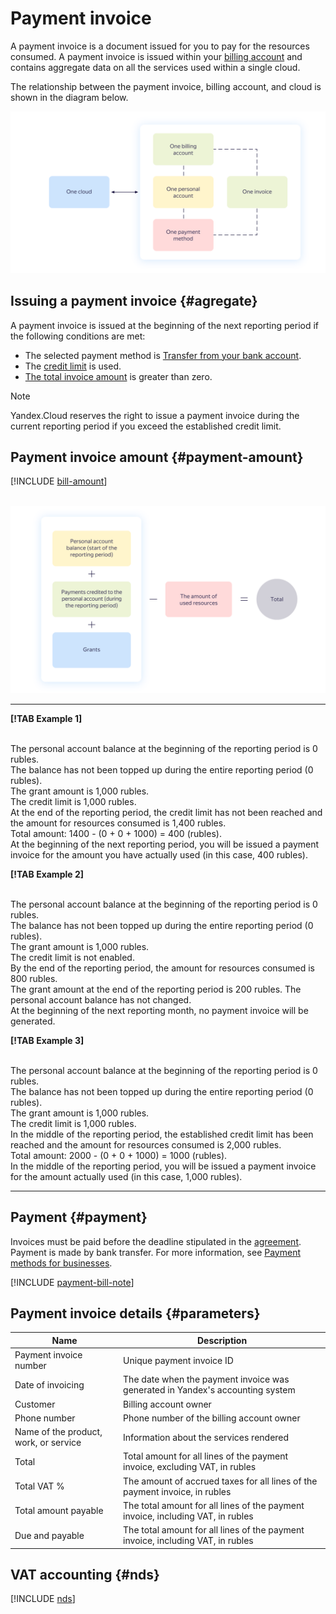 # Payment invoice

A payment invoice is a document issued for you to pay for the resources consumed. A payment invoice is issued within your [billing account](billing-account.md) and contains aggregate data on all the services used within a single cloud.

The relationship between the payment invoice, billing account, and cloud is shown in the diagram below.

![image](../_assets/1-1-cloud.png)

## Issuing a payment invoice {#agregate}

A payment invoice is issued at the beginning of the next reporting period if the following conditions are met:

- The selected payment method is [Transfer from your bank account](../payment/payment-methods-business.md).
- The [credit limit](../concepts/credit-limit.md) is used.
- [The total invoice amount](#payment-amount) is greater than zero.

 > [!NOTE]
 >
 > Yandex.Cloud reserves the right to issue a payment invoice during the current reporting period if you exceed the established credit limit.
 >
 
## Payment invoice amount {#payment-amount}

[!INCLUDE [bill-amount](../_includes/bill-amount.md)]

<br/>![image](../_assets/formula.png)

  ---  

**[!TAB Example 1]**

<br/>The personal account balance at the beginning of the reporting period is 0 rubles.
<br/>The balance has not been topped up during the entire reporting period (0 rubles).
<br/>The grant amount is 1,000 rubles.
<br/>The credit limit is 1,000 rubles.
<br/>At the end of the reporting period, the credit limit has not been reached and the amount for resources consumed is 1,400 rubles.
<br/>Total amount: 1400 - (0 + 0 + 1000) = 400 (rubles).
<br/>At the beginning of the next reporting period, you will be issued a payment invoice for the amount you have actually used (in this case, 400 rubles).

**[!TAB Example 2]**

<br/>The personal account balance at the beginning of the reporting period is 0 rubles.
<br/>The balance has not been topped up during the entire reporting period (0 rubles).
<br/>The grant amount is 1,000 rubles.
<br/>The credit limit is not enabled.
<br/>By the end of the reporting period, the amount for resources consumed is 800 rubles.
<br/>The grant amount at the end of the reporting period is 200 rubles. The personal account balance has not changed.
<br/>At the beginning of the next reporting month, no payment invoice will be generated.

**[!TAB Example 3]**

<br/>The personal account balance at the beginning of the reporting period is 0 rubles.
<br/>The balance has not been topped up during the entire reporting period (0 rubles).
<br/>The grant amount is 1,000 rubles.
<br/>The credit limit is 1,000 rubles.
<br/>In the middle of the reporting period, the established credit limit has been reached and the amount for resources consumed is 2,000 rubles.
<br/>Total amount: 2000 - (0 + 0 + 1000) = 1000 (rubles).
<br/>In the middle of the reporting period, you will be issued a payment invoice for the amount actually used (in this case, 1,000 rubles).

  ---    

## Payment {#payment}

Invoices must be paid before the deadline stipulated in the [agreement](../concepts/contract.md). Payment is made by bank transfer. For more information, see [Payment methods for businesses](../payment/payment-methods-business.md).

[!INCLUDE [payment-bill-note](../_includes/payment-bill-note.md)]

## Payment invoice details {#parameters}

| Name | Description |
| ----- | ----- |
| Payment invoice number | Unique payment invoice ID |
| Date of invoicing | The date when the payment invoice was generated in Yandex's accounting system |
| Customer | Billing account owner |
| Phone number | Phone number of the billing account owner |
| Name of the product, work, or service | Information about the services rendered |
| Total | Total amount for all lines of the payment invoice, excluding VAT, in rubles |
| Total VAT % | The amount of accrued taxes for all lines of the payment invoice, in rubles |
| Total amount payable | The total amount for all lines of the payment invoice, including VAT, in rubles |
| Due and payable | The total amount for all lines of the payment invoice, including VAT, in rubles |

## VAT accounting {#nds}

[!INCLUDE [nds](../_includes/nds.md)]

